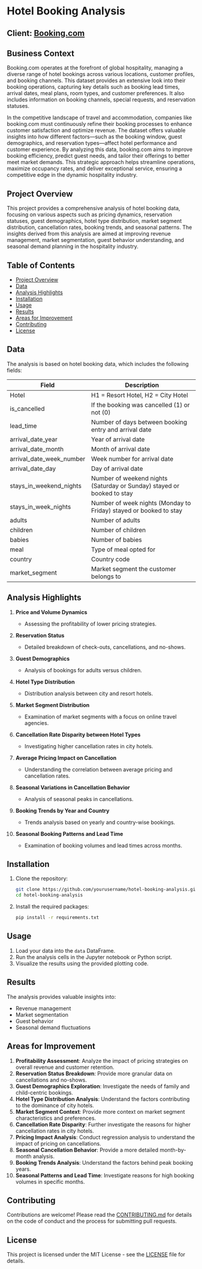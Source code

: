 # Hotel Booking Analysis

## Client: [Booking.com](https://www.booking.com/)


## Business Context
Booking.com operates at the forefront of global hospitality, managing a diverse range of hotel bookings across various locations, customer profiles, and booking channels. This dataset provides an extensive look into their booking operations, capturing key details such as booking lead times, arrival dates, meal plans, room types, and customer preferences. It also includes information on booking channels, special requests, and reservation statuses.

In the competitive landscape of travel and accommodation, companies like booking.com must continuously refine their booking processes to enhance customer satisfaction and optimize revenue. The dataset offers valuable insights into how different factors—such as the booking window, guest demographics, and reservation types—affect hotel performance and customer experience. By analyzing this data, booking.com aims to improve booking efficiency, predict guest needs, and tailor their offerings to better meet market demands. This strategic approach helps streamline operations, maximize occupancy rates, and deliver exceptional service, ensuring a competitive edge in the dynamic hospitality industry.

## Project Overview
This project provides a comprehensive analysis of hotel booking data, focusing on various aspects such as pricing dynamics, reservation statuses, guest demographics, hotel type distribution, market segment distribution, cancellation rates, booking trends, and seasonal patterns. The insights derived from this analysis are aimed at improving revenue management, market segmentation, guest behavior understanding, and seasonal demand planning in the hospitality industry.

## Table of Contents
- [Project Overview](#project-overview)
- [Data](#data)
- [Analysis Highlights](#analysis-highlights)
- [Installation](#installation)
- [Usage](#usage)
- [Results](#results)
- [Areas for Improvement](#areas-for-improvement)
- [Contributing](#contributing)
- [License](#license)

## Data
The analysis is based on hotel booking data, which includes the following fields:

| Field                      | Description                                                                 |
|----------------------------|-----------------------------------------------------------------------------|
| Hotel                      | H1 = Resort Hotel, H2 = City Hotel                                          |
| is_cancelled               | If the booking was cancelled (1) or not (0)                                  |
| lead_time                  | Number of days between booking entry and arrival date                        |
| arrival_date_year          | Year of arrival date                                                        |
| arrival_date_month         | Month of arrival date                                                       |
| arrival_date_week_number   | Week number for arrival date                                                |
| arrival_date_day           | Day of arrival date                                                         |
| stays_in_weekend_nights    | Number of weekend nights (Saturday or Sunday) stayed or booked to stay       |
| stays_in_week_nights       | Number of week nights (Monday to Friday) stayed or booked to stay            |
| adults                     | Number of adults                                                            |
| children                   | Number of children                                                          |
| babies                     | Number of babies                                                            |
| meal                       | Type of meal opted for                                                      |
| country                    | Country code                                                                |
| market_segment             | Market segment the customer belongs to                                      |


## Analysis Highlights
1. **Price and Volume Dynamics**
   - Assessing the profitability of lower pricing strategies.

2. **Reservation Status**
   - Detailed breakdown of check-outs, cancellations, and no-shows.

3. **Guest Demographics**
   - Analysis of bookings for adults versus children.

4. **Hotel Type Distribution**
   - Distribution analysis between city and resort hotels.

5. **Market Segment Distribution**
   - Examination of market segments with a focus on online travel agencies.

6. **Cancellation Rate Disparity between Hotel Types**
   - Investigating higher cancellation rates in city hotels.

7. **Average Pricing Impact on Cancellation**
   - Understanding the correlation between average pricing and cancellation rates.

8. **Seasonal Variations in Cancellation Behavior**
   - Analysis of seasonal peaks in cancellations.

9. **Booking Trends by Year and Country**
   - Trends analysis based on yearly and country-wise bookings.

10. **Seasonal Booking Patterns and Lead Time**
    - Examination of booking volumes and lead times across months.

## Installation
1. Clone the repository:
    ```bash
    git clone https://github.com/yourusername/hotel-booking-analysis.git
    cd hotel-booking-analysis
    ```

2. Install the required packages:
    ```bash
    pip install -r requirements.txt
    ```

## Usage
1. Load your data into the `data` DataFrame.
2. Run the analysis cells in the Jupyter notebook or Python script.
3. Visualize the results using the provided plotting code.

## Results
The analysis provides valuable insights into:
- Revenue management
- Market segmentation
- Guest behavior
- Seasonal demand fluctuations

## Areas for Improvement
1. **Profitability Assessment**: Analyze the impact of pricing strategies on overall revenue and customer retention.
2. **Reservation Status Breakdown**: Provide more granular data on cancellations and no-shows.
3. **Guest Demographics Exploration**: Investigate the needs of family and child-centric bookings.
4. **Hotel Type Distribution Analysis**: Understand the factors contributing to the dominance of city hotels.
5. **Market Segment Context**: Provide more context on market segment characteristics and preferences.
6. **Cancellation Rate Disparity**: Further investigate the reasons for higher cancellation rates in city hotels.
7. **Pricing Impact Analysis**: Conduct regression analysis to understand the impact of pricing on cancellations.
8. **Seasonal Cancellation Behavior**: Provide a more detailed month-by-month analysis.
9. **Booking Trends Analysis**: Understand the factors behind peak booking years.
10. **Seasonal Patterns and Lead Time**: Investigate reasons for high booking volumes in specific months.

## Contributing
Contributions are welcome! Please read the [CONTRIBUTING.md](CONTRIBUTING.md) for details on the code of conduct and the process for submitting pull requests.

## License
This project is licensed under the MIT License - see the [LICENSE](LICENSE) file for details.
